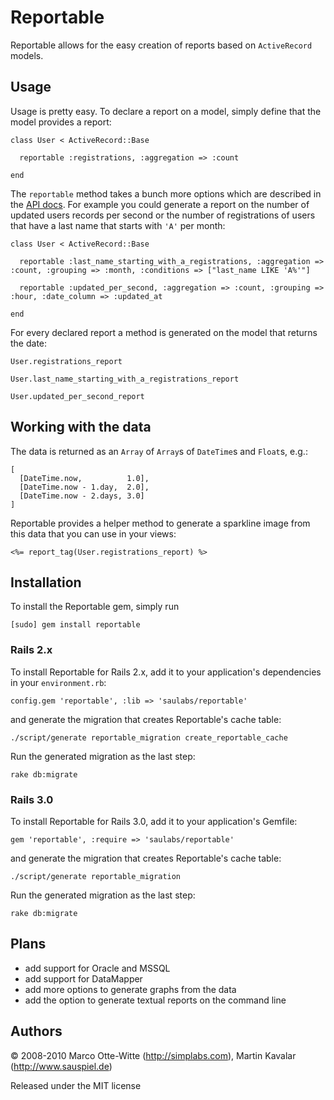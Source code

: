 Reportable
==========

Reportable allows for the easy creation of reports based on `ActiveRecord` models.


Usage
-----

Usage is pretty easy. To declare a report on a model, simply define that the model provides a report:

    class User < ActiveRecord::Base

      reportable :registrations, :aggregation => :count

    end

The `reportable` method takes a bunch more options which are described in the [API docs](http://rdoc.info/projects/saulabs/reportable). For example you could generate a report on
the number of updated users records per second or the number of registrations of users that have a last name that starts with `'A'` per month:

    class User < ActiveRecord::Base

      reportable :last_name_starting_with_a_registrations, :aggregation => :count, :grouping => :month, :conditions => ["last_name LIKE 'A%'"]

      reportable :updated_per_second, :aggregation => :count, :grouping => :hour, :date_column => :updated_at

    end

For every declared report a method is generated on the model that returns the date:

    User.registrations_report

    User.last_name_starting_with_a_registrations_report

    User.updated_per_second_report


Working with the data
---------------------

The data is returned as an `Array` of `Array`s of `DateTime`s and `Float`s, e.g.:

    [
      [DateTime.now,          1.0],
      [DateTime.now - 1.day,  2.0],
      [DateTime.now - 2.days, 3.0]
    ]

Reportable provides a helper method to generate a sparkline image from this data that you can use in your views:

    <%= report_tag(User.registrations_report) %>


Installation
------------

To install the Reportable gem, simply run

    [sudo] gem install reportable

### Rails 2.x

To install Reportable for Rails 2.x, add it to your application's dependencies in your `environment.rb`:

    config.gem 'reportable', :lib => 'saulabs/reportable'

and generate the migration that creates Reportable's cache table:

    ./script/generate reportable_migration create_reportable_cache

Run the generated migration as the last step:

    rake db:migrate

### Rails 3.0

To install Reportable for Rails 3.0, add it to your application's Gemfile:

    gem 'reportable', :require => 'saulabs/reportable'

and generate the migration that creates Reportable's cache table:

    ./script/generate reportable_migration

Run the generated migration as the last step:

    rake db:migrate


Plans
-----

* add support for Oracle and MSSQL
* add support for DataMapper
* add more options to generate graphs from the data
* add the option to generate textual reports on the command line


Authors
-------

© 2008-2010 Marco Otte-Witte (<http://simplabs.com>), Martin Kavalar (<http://www.sauspiel.de>)

Released under the MIT license